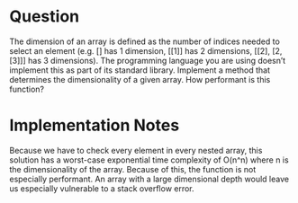 # Question

The dimension of an array is defined as the number of indices needed to select an
element (e.g. [] has 1 dimension, [[1]] has 2 dimensions, [[2], [2, [3]]] has 3 dimensions).
The programming language you are using doesn’t implement this as part of its standard
library. Implement a method that determines the dimensionality of a given array. How
performant is this function?

# Implementation Notes

Because we have to check every element in every nested array, this solution has a worst-case exponential time complexity of O(n^n) where n is the dimensionality of the array. Because of this, the function is not especially performant. An array with a large dimensional depth would leave us especially vulnerable to a stack overflow error.
